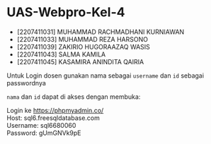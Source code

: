 # UAS-Webpro-Kel-4

- [2207411031] MUHAMMAD RACHMADHANI KURNIAWAN
- [2207411033] MUHAMMAD REZA HARSONO 
- [2207411039] ZAKIRIO HUGORAAZAQ WASIS 
- [2207411043] SALMA KAMILA 
- [2207411045] KASAMIRA ANINDITA QAIRIA 


Untuk Login dosen gunakan nama sebagai `username` dan `id` sebagai passwordnya

`nama` dan `id` dapat di akses dengan membuka:

Login ke https://phpmyadmin.co/<br>
Host: sql6.freesqldatabase.com<br>
Username: sql6680060<br>
Password: gUmGNVk9pE
